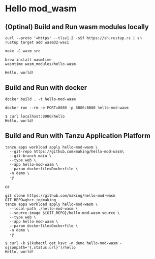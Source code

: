 # Hello mod_wasm


## (Optinal) Build and Run wasm modules locally

```
curl --proto '=https' --tlsv1.2 -sSf https://sh.rustup.rs | sh
rustup target add wasm32-wasi
```

```
make -C wasm_src
```

```
brew install wasmtime
wasmtime wasm_modules/hello.wasm
```

```
Hello, world!
```

## Build and Run with docker

```
docker build . -t hello-mod-wasm 
```

```
docker run --rm -e PORT=8080 -p 8080:8080 hello-mod-wasm
```

```
$ curl localhost:8080/hello
Hello, world!
```

## Build and Run with Tanzu Application Platform

```
tanzu apps workload apply hello-mod-wasm \
  --git-repo https://github.com/making/hello-mod-wasm\
  --git-branch main \
  --type web \
  --app hello-mod-wasm \
  --param dockerfile=Dockerfile \
  -n demo \
  -y
```

or

```
git clone https://github.com/making/hello-mod-wasm
GIT_REPO=ghcr.io/making
tanzu apps workload apply hello-mod-wasm \
  --local-path ./hello-mod-wasm \
  --source-image ${GIT_REPO}/hello-mod-wasm-source \
  --type web \
  --app hello-mod-wasm \
  --param dockerfile=Dockerfile \
  -n demo \
  -y
```


```
$ curl -k $(kubectl get ksvc -n demo hello-mod-wasm -ojsonpath='{.status.url}')/hello
Hello, world!
```
